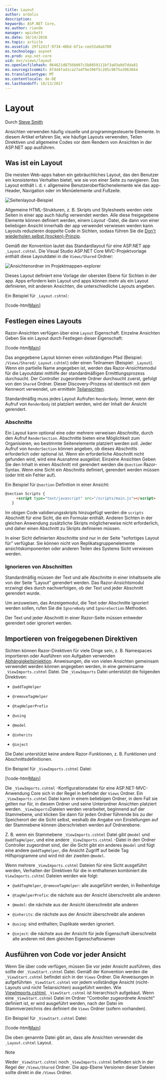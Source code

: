```yaml
---
title: Layout
author: ardalis
description: 
keywords: ASP.NET Core,
ms.author: riande
manager: wpickett
ms.date: 10/14/2016
ms.topic: article
ms.assetid: 29f12d1f-9734-48bd-bf1a-cee53a8ab700
ms.technology: aspnet
ms.prod: asp.net-core
uid: mvc/views/layout
ms.openlocfilehash: 064621d8756b007c5b8859111bf3a03a0d7dda81
ms.sourcegitcommit: 8f4d4fad1ca27adf9e396f5c205c9875a3963664
ms.translationtype: MT
ms.contentlocale: de-DE
ms.lasthandoff: 10/13/2017
---
```

# <a name="layout"></a>Layout

Durch [Steve Smith](https://ardalis.com/)

Ansichten verwenden häufig visuelle und programmgesteuerte Elemente. In diesem Artikel erfahren Sie, wie häufige Layouts verwenden, Teilen Direktiven und allgemeine Codes vor dem Rendern von Ansichten in der ASP.NET app ausführen.

## <a name="what-is-a-layout"></a>Was ist ein Layout

Die meisten Web-apps haben ein gebräuchliches Layout, das den Benutzer ein konsistentes Verhalten bietet, wie sie von einer Seite zu navigieren. Das Layout enthält i. d. r. allgemeine Benutzeroberflächenelemente wie das app-Header, Navigation oder im Menüelemente und Fußzeile.

![Seitenlayout-Beispiel](layout/_static/page-layout.png)

Allgemeine HTML-Strukturen, z. B. Skripts und Stylesheets werden viele Seiten in einer app auch häufig verwendet werden. Alle diese freigegebene Elemente können definiert werden, einem *Layout* -Datei, die dann von einer beliebigen Ansicht innerhalb der app verwendet verwiesen werden kann. Layouts reduzieren doppelte Code in Sichten, sodass führen Sie die [Don't wiederholen selbst (trocken)-Prinzip](http://deviq.com/don-t-repeat-yourself/).

Gemäß der Konvention lautet das Standardlayout für eine ASP.NET app `_Layout.cshtml`. Die Visual Studio ASP.NET Core MVC-Projektvorlage enthält diese Layoutdatei in die `Views/Shared` Ordner:

![Ansichtenordner im Projektmappen-explorer](layout/_static/web-project-views.png)

Dieses Layout definiert eine Vorlage der obersten Ebene für Sichten in der app. Apps erfordern kein Layout und apps können mehr als ein Layout definieren, mit anderen Ansichten, die unterschiedliche Layouts angeben.

Ein Beispiel für `_Layout.cshtml`:

[!code-html[Main](../../common/samples/WebApplication1/Views/Shared/_Layout.cshtml?highlight=42,66)]

## <a name="specifying-a-layout"></a>Festlegen eines Layouts

Razor-Ansichten verfügen über eine `Layout` Eigenschaft. Einzelne Ansichten Geben Sie ein Layout durch Festlegen dieser Eigenschaft:

[!code-html[Main](../../common/samples/WebApplication1/Views/_ViewStart.cshtml?highlight=2)]

Das angegebene Layout können einen vollständigen Pfad (Beispiel: `/Views/Shared/_Layout.cshtml`) oder einen Teilnamen (Beispiel: `_Layout`). Wenn ein partielle Name angegeben ist, werden das Razor-Ansichtsmodul für die Layoutdatei mithilfe der standardmäßigen Ermittlungsprozess durchsucht. Der Controller zugeordnete Ordner durchsucht zuerst, gefolgt von den `Shared` Ordner. Dieser Discovery-Prozess ist identisch mit dem Kennwort verwendet, um ermitteln [Teilansichten](partial.md).

Standardmäßig muss jedes Layout Aufrufen `RenderBody`. Immer, wenn der Aufruf von `RenderBody` ist platziert werden, wird der Inhalt der Ansicht gerendert.

<a name="layout-sections-label"></a>

### <a name="sections"></a>Abschnitte

Ein Layout kann optional eine oder mehrere verweisen *Abschnitte*, durch den Aufruf `RenderSection`. Abschnitte bieten eine Möglichkeit zum Organisieren, wo bestimmte Seitenelemente platziert werden soll. Jeder Aufruf von `RenderSection` können angeben, ob dieses Abschnitts erforderlich oder optional ist. Wenn ein erforderliche Abschnitt nicht gefunden wird, wird eine Ausnahme ausgelöst. Einzelne Ansichten Geben Sie den Inhalt in einen Abschnitt mit gerendert werden die `@section` Razor-Syntax. Wenn eine Sicht ein Abschnitts definiert, gerendert werden müssen (oder tritt ein Fehler auf).

Ein Beispiel für `@section` Definition in einer Ansicht:

```html
@section Scripts {
     <script type="text/javascript" src="/scripts/main.js"></script>
   }
   ```

Im obigen Code validierungsskripts hinzugefügt werden die `scripts` Abschnitt für eine Sicht, die ein Formular enthält. Anderen Sichten in der gleichen Anwendung zusätzliche Skripts möglicherweise nicht erforderlich, und daher einen Abschnitt zu Skripts definieren müssen.

In einer Sicht definierten Abschnitte sind nur in der Seite "sofortiges Layout für" verfügbar. Sie können nicht von Replikatsgruppenelemente ansichtskomponenten oder anderen Teilen des Systems Sicht verwiesen werden.

### <a name="ignoring-sections"></a>Ignorieren von Abschnitten

Standardmäßig müssen der Text und alle Abschnitte in einer Inhaltsseite alle von der Seite "Layout" gerendert werden. Das Razor-Ansichtsmodul erzwingt dies durch nachverfolgen, ob der Text und jeder Abschnitt gerendert wurde.

Um anzuweisen, das Anzeigemodul, die Text oder Abschnitte ignoriert werden sollen, rufen Sie die `IgnoreBody` und `IgnoreSection` Methoden.

Der Text und jeder Abschnitt in einer Razor-Seite müssen entweder gerendert oder ignoriert werden.

<a name="viewimports"></a>

## <a name="importing-shared-directives"></a>Importieren von freigegebenen Direktiven

Sichten können Razor-Direktiven für viele Dinge sein, z. B. Namespaces importieren oder Ausführen von Aufgaben verwenden [Abhängigkeitsinjektion](dependency-injection.md). Anweisungen, die von vielen Ansichten gemeinsam verwendet werden können angegeben werden, in eine gemeinsame `_ViewImports.cshtml` Datei. Die `_ViewImports` Datei unterstützt die folgenden Direktiven:

* `@addTagHelper`

* `@removeTagHelper`

* `@tagHelperPrefix`

* `@using`

* `@model`

* `@inherits`

* `@inject`

Die Datei unterstützt keine andere Razor-Funktionen, z. B. Funktionen und Abschnittsdefinitionen.

Ein Beispiel für `_ViewImports.cshtml` Datei:

[!code-html[Main](../../common/samples/WebApplication1/Views/_ViewImports.cshtml)]

Die `_ViewImports.cshtml` -Konfigurationsdatei für eine ASP.NET-MVC-Anwendung Core sich in der Regel in befindet der `Views` Ordner. Ein `_ViewImports.cshtml` Datei kann in einem beliebigen Ordner, in dem Fall sie gelten nur für, in diesem Ordner und seine Unterordner Ansichten platziert werden. `_ViewImports`Dateien werden verarbeitet, beginnend auf der Stammebene, und klicken Sie dann für jeden Ordner führende bis zu der Speicherort der die Sicht selbst, weshalb die Angabe von Einstellungen auf der Stammebene können überschrieben werden auf Ordnerebene.

Z. B. wenn ein Stammebene `_ViewImports.cshtml` Datei gibt `@model` und `@addTagHelper`, und eine andere `_ViewImports.cshtml` -Datei in den Ordner Controller zugeordnet sind, der die Sicht gibt ein anderes `@model` und fügt eine andere `@addTagHelper`, die Ansicht Zugriff auf beide Tag Hilfsprogramme und wird mit der zweiten `@model`.

Wenn mehrere `_ViewImports.cshtml` Dateien für eine Sicht ausgeführt werden, Verhalten der Direktiven für die in enthaltenen kombiniert die `ViewImports.cshtml` Dateien werden wie folgt:

* `@addTagHelper`, `@removeTagHelper`: alle ausgeführt werden, in Reihenfolge

* `@tagHelperPrefix`: die nächste aus der Ansicht überschreibt alle anderen

* `@model`: die nächste aus der Ansicht überschreibt alle anderen

* `@inherits`: die nächste aus der Ansicht überschreibt alle anderen

* `@using`: sind enthalten; Duplikate werden ignoriert.

* `@inject`: die nächste aus der Ansicht für jede Eigenschaft überschreibt alle anderen mit dem gleichen Eigenschaftsnamen

<a name="viewstart"></a>

## <a name="running-code-before-each-view"></a>Ausführen von Code vor jeder Ansicht

Wenn Sie über code verfügen, müssen Sie vor jeder Ansicht ausführen, dies sollte der `_ViewStart.cshtml` Datei. Gemäß der Konvention werden die `_ViewStart.cshtml` befindet sich in der `Views` Ordner. Die Anweisungen in aufgeführten `_ViewStart.cshtml` vor jedem vollständige Ansicht (nicht-Layouts und nicht Teilansichten) ausgeführt werden. Wie [ViewImports.cshtml](xref:mvc/views/layout#viewimports), `_ViewStart.cshtml` ist hierarchisch aufgebaut. Wenn eine `_ViewStart.cshtml` Datei im Ordner "Controller zugeordnete Ansicht" definiert ist, er wird ausgeführt werden, nach der Datei im Stammverzeichnis des definiert die `Views` Ordner (sofern vorhanden).

Ein Beispiel für `_ViewStart.cshtml` Datei:

[!code-html[Main](../../common/samples/WebApplication1/Views/_ViewStart.cshtml)]

Die oben genannte Datei gibt an, dass alle Ansichten verwendet die `_Layout.cshtml` Layout.

> [!NOTE]
> Weder `_ViewStart.cshtml` noch `_ViewImports.cshtml` befinden sich in der Regel der `/Views/Shared` Ordner. Die app-Ebene Versionen dieser Dateien sollte direkt in die `/Views` Ordner.
